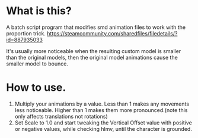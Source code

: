 # What is this?
A batch script program that modifies smd animation files to work with the proportion trick.
https://steamcommunity.com/sharedfiles/filedetails/?id=887935033 

It's usually more noticeable when the resulting custom model is smaller than the original models, then the original model animations cause the smaller model to bounce.

# How to use.
1. Multiply your animations by a value. Less than 1 makes any movements less noticeable. Higher than 1 makes them more pronounced.(note this only affects translations not rotations) 
2. Set Scale to 1.0 and start tweaking the Vertical Offset value with positive or negative values, while checking hlmv, until the character is grounded.
